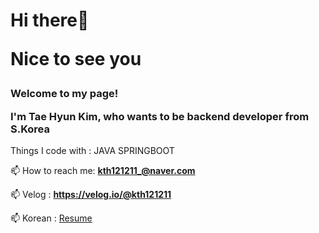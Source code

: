 <h1>Hi there👋

Nice to see you</h1>

<h3>Welcome to my page!

I'm Tae Hyun Kim, who wants to be backend developer from S.Korea</h3>

Things I code with : JAVA SPRINGBOOT

📫 How to reach me: **kth121211_@naver.com**

📫 Velog : **https://velog.io/@kth121211**

📫 Korean : [Resume]('https://www.notion.so/2bb8343cd4dc4d0687b2d7de4127803a')
